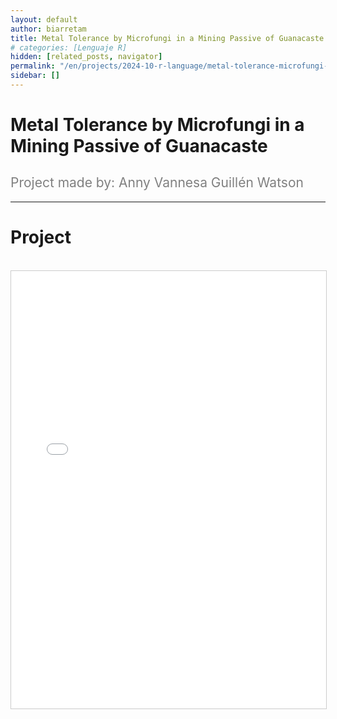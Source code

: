```yaml
---
layout: default
author: biarretam
title: Metal Tolerance by Microfungi in a Mining Passive of Guanacaste
# categories: [Lenguaje R]
hidden: [related_posts, navigator]
permalink: "/en/projects/2024-10-r-language/metal-tolerance-microfungi-guanacaste.html"
sidebar: []
---
```


# Metal Tolerance by Microfungi in a Mining Passive of Guanacaste

<h2 style="color: gray; font-weight: normal;">
Project made by: Anny Vannesa Guillén Watson
</h2>

---

# Project
<br>

<iframe 
    src="/assets/pdf/2024-10-r/anny_guillen.pdf" 
    width="100%" 
    height="700" 
    style="border: 1px solid #ccc;"
></iframe>